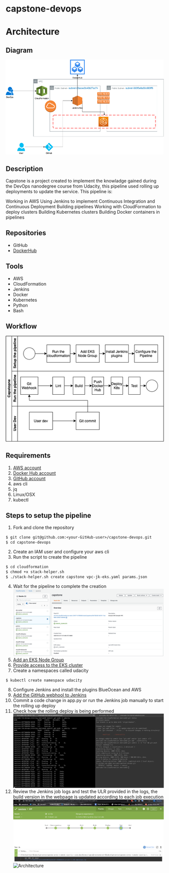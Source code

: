 # capstone-devops


# Architecture

## Diagram

![Architecture](img/capstone.png)

## Description

Capstone is a project created to implement the knowladge gained during the DevOps nanodegree course from Udacity, this pipeline used rolling up deployments to update the service. This pipeline is:

Working in AWS
Using Jenkins to implement Continuous Integration and Continuous Deployment
Building pipelines
Working with  CloudFormation to deploy clusters
Building Kubernetes clusters
Building Docker containers in pipelines

## Repositories

* GitHub
* [DockerHub](https://hub.docker.com/repository/docker/ecme820721)

## Tools
* AWS
* CloudFormation
* Jenkins
* Docker
* Kubernetes
* Python
* Bash

## Workflow

![Workflow](img/workflow.png)

## Requirements

1. [AWS account](https://aws.amazon.com/premiumsupport/knowledge-center/create-and-activate-aws-account/)
2. [Docker Hub account](https://hub.docker.com/signup)
3. [GitHub account](https://github.com/join)
4. aws cli
5. jq
6. Linux/OSX
7. kubectl

## Steps to setup the pipeline
1. Fork and clone the repository
```
$ git clone git@github.com:<your-GitHub-user>/capstone-devops.git
$ cd capstone-devops
```
2. Create an IAM user and configure your aws cli
3. Run the script to create the pipeline
```
$ cd cloudformation
$ chmod +x stack-helper.sh
$ ./stack-helper.sh create capstone vpc-jk-eks.yaml params.json
```
4. Wait for the pipeline to complete the creation
![Stack complete](img/stack_complete.png)
5. [Add an EKS Node Group](https://docs.aws.amazon.com/eks/latest/userguide/create-managed-node-group.html)
6. [Provide access to the EKS cluster](https://aws.amazon.com/premiumsupport/knowledge-center/amazon-eks-cluster-access/)
7. Create a namespaces called udacity
```
$ kubectl create namespace udacity
```
8. Configure Jenkins and install the plugins BlueOcean and AWS
9. [Add the GitHub webhool to Jenkins](https://dzone.com/articles/adding-a-github-webhook-in-your-jenkins-pipeline)
10. Commit a code change in app.py or run the Jenkins job manually to start the rolling up deploy
11. Check how the rolling deploy is being performed
![Rolling Update](img/rolling_update.png)
12. Review the Jenkins job logs and test the ULR provided in the logs, the build version in the webpage is updated according to each job execution
![Jenkins logs](img/jenkins_pipeline.png)
![Architecture](img/test.png)
